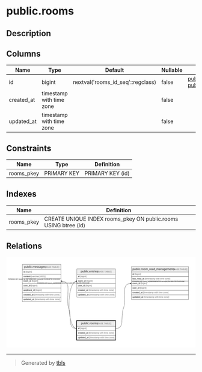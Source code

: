 # public.rooms

## Description

## Columns

| Name | Type | Default | Nullable | Children | Parents | Comment |
| ---- | ---- | ------- | -------- | -------- | ------- | ------- |
| id | bigint | nextval('rooms_id_seq'::regclass) | false | [public.messages](public.messages.md) [public.entries](public.entries.md) [public.room_read_managements](public.room_read_managements.md) |  |  |
| created_at | timestamp with time zone |  | false |  |  |  |
| updated_at | timestamp with time zone |  | false |  |  |  |

## Constraints

| Name | Type | Definition |
| ---- | ---- | ---------- |
| rooms_pkey | PRIMARY KEY | PRIMARY KEY (id) |

## Indexes

| Name | Definition |
| ---- | ---------- |
| rooms_pkey | CREATE UNIQUE INDEX rooms_pkey ON public.rooms USING btree (id) |

## Relations

![er](public.rooms.svg)

---

> Generated by [tbls](https://github.com/k1LoW/tbls)
